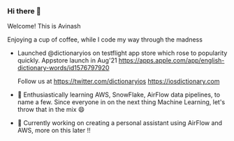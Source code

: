 ### Hi there 👋
Welcome! This is Avinash

Enjoying a cup of coffee, while I code my way through the madness

- Launched @dictionaryios on testflight app store which rose to popularity quickly. Appstore launch in Aug'21
https://apps.apple.com/app/english-dictionary-words/id1576797920

     Follow us at 
     https://twitter.com/dictionaryios
     https://iosdictionary.com

- 🌱 Enthusiastically learning AWS, SnowFlake, AirFlow data pipelines, to name a few. 
     Since everyone in on the next thing Machine Learning, let's throw that in the mix 😄
     
- 🔭 Currently working on creating a personal assistant using AirFlow and AWS, more on this later !! 


<!--
**aviravipati/aviravipati** is a ✨ _special_ ✨ repository because its `README.md` (this file) appears on your GitHub profile.

Here are some ideas to get you started:

- 🔭 I’m currently working on ...
- 🌱 I’m currently learning ...
- 👯 I’m looking to collaborate on ...
- 🤔 I’m looking for help with ...
- 💬 Ask me about ...
- 📫 How to reach me: ...
- 😄 Pronouns: ...
- ⚡ Fun fact: ...
-->
